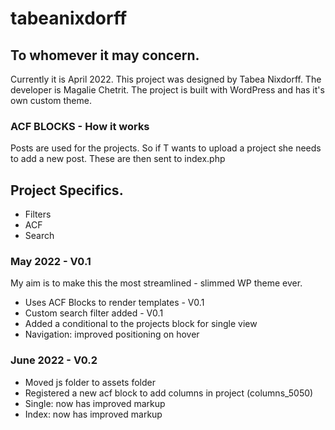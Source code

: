 # tabeanixdorff

## To whomever it may concern. 
Currently it is April 2022.
This project was designed by Tabea Nixdorff.
The developer is Magalie Chetrit.
The project is built with WordPress and has it's own custom theme. 

### ACF BLOCKS - How it works
Posts are used for the projects. So if T wants to upload a project she needs to add a new post. These are then sent to index.php

## Project Specifics.
- Filters 
- ACF
- Search 

### May 2022 - V0.1
My aim is to make this the most streamlined - slimmed WP theme ever. 

- Uses ACF Blocks to render templates - V0.1
- Custom search filter added - V0.1
- Added a conditional to the projects block for single view
- Navigation: improved positioning on hover

### June 2022 - V0.2
 
- Moved js folder to assets folder 
- Registered a new acf block to add columns in project (columns_5050)
- Single: now has improved markup
- Index: now has improved markup

